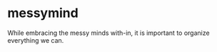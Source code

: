 # messymind
While embracing the messy minds with-in, it is important to organize everything we can.  
